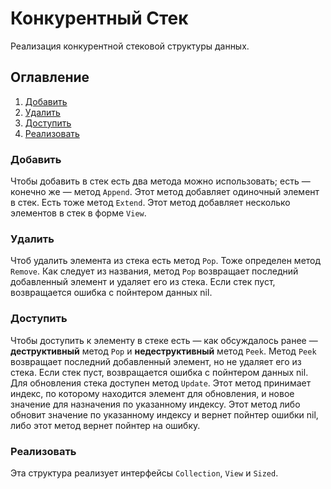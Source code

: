 # Конкурентный Стек
Реализация конкурентной стековой структуры данных.

## Оглавление
1. [Добавить](#добавить)
2. [Удалить](#удалить)
3. [Доступить](#доступить)
4. [Реализовать](#реализовать)

### Добавить
Чтобы добавить в стек есть два метода можно использовать; есть &mdash; конечно же &mdash; метод `Append`. Этот метод добавляет одиночный элемент в стек. Есть тоже метод `Extend`. Этот метод добавляет несколько элементов в стек в форме `View`.

### Удалить
Чтоб удалить элемента из стека есть метод `Pop`. Тоже определен метод `Remove`. Как следует из названия, метод `Pop` возвращает последний добавленный элемент и удаляет его из стека. Если стек пуст, возвращается ошибка с пойнтером данных nil.

### Доступить
Чтобы доступить к элементу в стеке есть &mdash; как обсуждалось ранее &mdash; **деструктивный** метод `Pop` и **недеструктивный** метод `Peek`. Метод `Peek` возвращает последний добавленный элемент, но не удаляет его из стека. Если стек пуст, возвращается ошибка с пойнтером данных nil. Для обновления стека доступен метод `Update`. Этот метод принимает индекс, по которому находится элемент для обновления, и новое значение для назначения по указанному индексу. Этот метод либо обновит значение по указанному индексу и вернет пойнтер ошибки nil, либо этот метод вернет пойнтер на ошибку.

### Реализовать
Эта структура реализует интерфейсы `Collection`, `View` и `Sized`.